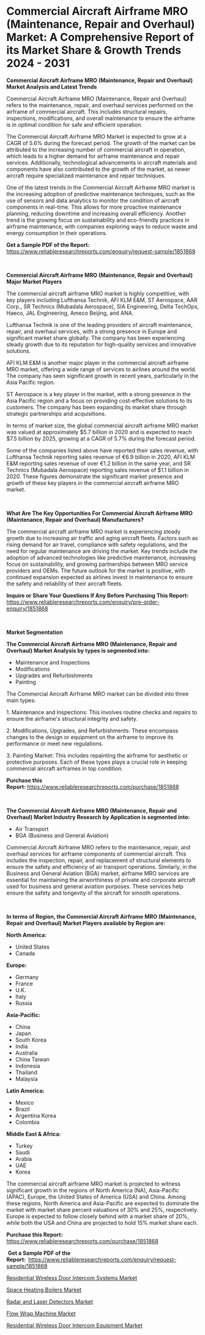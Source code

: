 <p><h1>Commercial Aircraft Airframe MRO (Maintenance, Repair and Overhaul) Market: A Comprehensive Report of its Market Share & Growth Trends 2024 - 2031</h1></p><p><strong>Commercial Aircraft Airframe MRO (Maintenance, Repair and Overhaul) Market Analysis and Latest Trends</strong></p>
<p><p>Commercial Aircraft Airframe MRO (Maintenance, Repair and Overhaul) refers to the maintenance, repair, and overhaul services performed on the airframe of commercial aircraft. This includes structural repairs, inspections, modifications, and overall maintenance to ensure the airframe is in optimal condition for safe and efficient operation.</p><p>The Commercial Aircraft Airframe MRO Market is expected to grow at a CAGR of 5.6% during the forecast period. The growth of the market can be attributed to the increasing number of commercial aircraft in operation, which leads to a higher demand for airframe maintenance and repair services. Additionally, technological advancements in aircraft materials and components have also contributed to the growth of the market, as newer aircraft require specialized maintenance and repair techniques.</p><p>One of the latest trends in the Commercial Aircraft Airframe MRO market is the increasing adoption of predictive maintenance techniques, such as the use of sensors and data analytics to monitor the condition of aircraft components in real-time. This allows for more proactive maintenance planning, reducing downtime and increasing overall efficiency. Another trend is the growing focus on sustainability and eco-friendly practices in airframe maintenance, with companies exploring ways to reduce waste and energy consumption in their operations.</p></p>
<p><strong>Get a Sample PDF of the Report:&nbsp;</strong> <a href="https://www.reliableresearchreports.com/enquiry/request-sample/1851868">https://www.reliableresearchreports.com/enquiry/request-sample/1851868</a></p>
<p>&nbsp;</p>
<p><strong>Commercial Aircraft Airframe MRO (Maintenance, Repair and Overhaul) Major Market Players</strong></p>
<p><p>The commercial aircraft airframe MRO market is highly competitive, with key players including Lufthansa Technik, AFI KLM E&M, ST Aerospace, AAR Corp., SR Technics (Mubadala Aerospace), SIA Engineering, Delta TechOps, Haeco, JAL Engineering, Ameco Beijing, and ANA.</p><p>Lufthansa Technik is one of the leading providers of aircraft maintenance, repair, and overhaul services, with a strong presence in Europe and significant market share globally. The company has been experiencing steady growth due to its reputation for high-quality services and innovative solutions.</p><p>AFI KLM E&M is another major player in the commercial aircraft airframe MRO market, offering a wide range of services to airlines around the world. The company has seen significant growth in recent years, particularly in the Asia Pacific region.</p><p>ST Aerospace is a key player in the market, with a strong presence in the Asia Pacific region and a focus on providing cost-effective solutions to its customers. The company has been expanding its market share through strategic partnerships and acquisitions.</p><p>In terms of market size, the global commercial aircraft airframe MRO market was valued at approximately $5.7 billion in 2020 and is expected to reach $7.5 billion by 2025, growing at a CAGR of 5.7% during the forecast period.</p><p>Some of the companies listed above have reported their sales revenue, with Lufthansa Technik reporting sales revenue of €6.9 billion in 2020, AFI KLM E&M reporting sales revenue of over €1.2 billion in the same year, and SR Technics (Mubadala Aerospace) reporting sales revenue of $1.1 billion in 2020. These figures demonstrate the significant market presence and growth of these key players in the commercial aircraft airframe MRO market.</p></p>
<p>&nbsp;</p>
<p><strong>What Are The Key Opportunities For Commercial Aircraft Airframe MRO (Maintenance, Repair and Overhaul) Manufacturers?</strong></p>
<p><p>The commercial aircraft airframe MRO market is experiencing steady growth due to increasing air traffic and aging aircraft fleets. Factors such as rising demand for air travel, compliance with safety regulations, and the need for regular maintenance are driving the market. Key trends include the adoption of advanced technologies like predictive maintenance, increasing focus on sustainability, and growing partnerships between MRO service providers and OEMs. The future outlook for the market is positive, with continued expansion expected as airlines invest in maintenance to ensure the safety and reliability of their aircraft fleets.</p></p>
<p><strong>Inquire or Share Your Questions If Any Before Purchasing This Report:</strong> <a href="https://www.reliableresearchreports.com/enquiry/pre-order-enquiry/1851868">https://www.reliableresearchreports.com/enquiry/pre-order-enquiry/1851868</a></p>
<p>&nbsp;</p>
<p><strong>Market Segmentation</strong></p>
<p><strong>The Commercial Aircraft Airframe MRO (Maintenance, Repair and Overhaul) Market Analysis by types is segmented into:</strong></p>
<p><ul><li>Maintenance and Inspections</li><li>Modifications</li><li>Upgrades and Refurbishments</li><li>Painting</li></ul></p>
<p><p>The Commercial Aircraft Airframe MRO market can be divided into three main types: </p><p>1. Maintenance and Inspections: This involves routine checks and repairs to ensure the airframe's structural integrity and safety. </p><p>2. Modifications, Upgrades, and Refurbishments: These encompass changes to the design or equipment on the airframe to improve its performance or meet new regulations. </p><p>3. Painting Market: This includes repainting the airframe for aesthetic or protective purposes. Each of these types plays a crucial role in keeping commercial aircraft airframes in top condition.</p></p>
<p><strong>Purchase this Report:&nbsp;</strong><a href="https://www.reliableresearchreports.com/purchase/1851868">https://www.reliableresearchreports.com/purchase/1851868</a></p>
<p>&nbsp;</p>
<p><strong>The Commercial Aircraft Airframe MRO (Maintenance, Repair and Overhaul) Market Industry Research by Application is segmented into:</strong></p>
<p><ul><li>Air Transport</li><li>BGA (Business and General Aviation)</li></ul></p>
<p><p>Commercial Aircraft Airframe MRO refers to the maintenance, repair, and overhaul services for airframe components of commercial aircraft. This includes the inspection, repair, and replacement of structural elements to ensure the safety and efficiency of air transport operations. Similarly, in the Business and General Aviation (BGA) market, airframe MRO services are essential for maintaining the airworthiness of private and corporate aircraft used for business and general aviation purposes. These services help ensure the safety and longevity of the aircraft for smooth operations.</p></p>
<p>&nbsp;</p>
<p><strong>In terms of Region, the Commercial Aircraft Airframe MRO (Maintenance, Repair and Overhaul) Market Players available by Region are:</strong></p>
<p>
    <p> <strong> North America: </strong>
        <ul>
            <li>United States</li>
            <li>Canada</li>
        </ul>
        </p> 
    <p> <strong> Europe: </strong>
        <ul>
            <li>Germany</li>
            <li>France</li>
            <li>U.K.</li>
            <li>Italy</li>
            <li>Russia</li>
        </ul>
        </p> 
    <p> <strong> Asia-Pacific: </strong>
        <ul>
            <li>China</li>
            <li>Japan</li>
            <li>South Korea</li>
            <li>India</li>
            <li>Australia</li>
            <li>China Taiwan</li>
            <li>Indonesia</li>
            <li>Thailand</li>
            <li>Malaysia</li>
        </ul>
        </p> 
    <p> <strong> Latin America: </strong>
        <ul>
            <li>Mexico</li>
            <li>Brazil</li>
            <li>Argentina Korea</li>
            <li>Colombia</li>
        </ul>
        </p> 
    <p> <strong> Middle East & Africa: </strong>
        <ul>
            <li>Turkey</li>
            <li>Saudi</li>
            <li>Arabia</li>
            <li>UAE</li>
            <li>Korea</li>
        </ul>
    </p>
    </p>
<p><p>The commercial aircraft airframe MRO market is projected to witness significant growth in the regions of North America (NA), Asia-Pacific (APAC), Europe, the United States of America (USA) and China. Among these regions, North America and Asia-Pacific are expected to dominate the market with market share percent valuations of 30% and 25%, respectively. Europe is expected to follow closely behind with a market share of 20%, while both the USA and China are projected to hold 15% market share each.</p></p>
<p><strong>Purchase this Report: </strong><a href="https://www.reliableresearchreports.com/purchase/1851868">https://www.reliableresearchreports.com/purchase/1851868</a></p>
<p>&nbsp;<strong>Get a Sample PDF of the Report:&nbsp;&nbsp;</strong><a href="https://www.reliableresearchreports.com/enquiry/request-sample/1851868">https://www.reliableresearchreports.com/enquiry/request-sample/1851868</a></p>
<p><strong></strong></p>
<p><p><a href="https://issuu.com/reportprime-2/docs/residential-wireless-door-intercom-systems-market-">Residential Wireless Door Intercom Systems Market</a></p><p><a href="https://github.com/jodemen/Market-Research-Report-List-1/blob/main/space-heating-boilers-market.md">Space Heating Boilers Market</a></p><p><a href="https://github.com/jj19131/Market-Research-Report-List-1/blob/main/radar-and-laser-detectors-market.md">Radar and Laser Detectors Market</a></p><p><a href="https://github.com/Sarissaschmalingtr6fz2739/Market-Research-Report-List-1/blob/main/flow-wrap-machine-market.md">Flow Wrap Machine Market</a></p><p><a href="https://issuu.com/reportprime-2/docs/residential-wireless-door-intercom-equipment-marke">Residential Wireless Door Intercom Equipment Market</a></p></p>